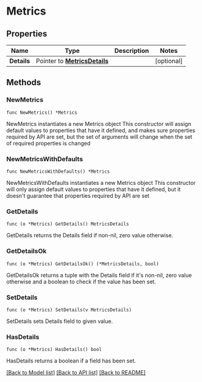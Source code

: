 # Metrics

## Properties

Name | Type | Description | Notes
------------ | ------------- | ------------- | -------------
**Details** | Pointer to [**MetricsDetails**](MetricsDetails.md) |  | [optional] 

## Methods

### NewMetrics

`func NewMetrics() *Metrics`

NewMetrics instantiates a new Metrics object
This constructor will assign default values to properties that have it defined,
and makes sure properties required by API are set, but the set of arguments
will change when the set of required properties is changed

### NewMetricsWithDefaults

`func NewMetricsWithDefaults() *Metrics`

NewMetricsWithDefaults instantiates a new Metrics object
This constructor will only assign default values to properties that have it defined,
but it doesn't guarantee that properties required by API are set

### GetDetails

`func (o *Metrics) GetDetails() MetricsDetails`

GetDetails returns the Details field if non-nil, zero value otherwise.

### GetDetailsOk

`func (o *Metrics) GetDetailsOk() (*MetricsDetails, bool)`

GetDetailsOk returns a tuple with the Details field if it's non-nil, zero value otherwise
and a boolean to check if the value has been set.

### SetDetails

`func (o *Metrics) SetDetails(v MetricsDetails)`

SetDetails sets Details field to given value.

### HasDetails

`func (o *Metrics) HasDetails() bool`

HasDetails returns a boolean if a field has been set.


[[Back to Model list]](../README.md#documentation-for-models) [[Back to API list]](../README.md#documentation-for-api-endpoints) [[Back to README]](../README.md)


